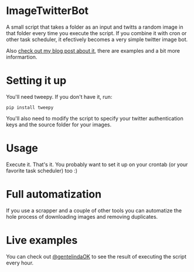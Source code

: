 ImageTwitterBot
===============

A small script that takes a folder as an input and twitts a random image in that folder every time you execute the script. If you combine it with cron or other task scheduler, it efectively becomes a very simple twitter image bot.

Also [check out my blog post about it](http://joaquinlp.me/blog/simple-twitter-image-bot-in-python/), there are examples and a bit more informartion. 

Setting it up
===============
You'll need tweepy. If you don't have it, run:

``` pip install tweepy ```

You'll also need to modify the script to specify your twitter authentication keys and the source folder for your images.

Usage
===============

Execute it. That's it.
You probably want to set it up on your crontab (or your favorite task scheduler) too :)

Full automatization
==============

If you use a scrapper and a couple of other tools you can automatize the hole process of downloading images and removing duplicates.

Live examples
==============
You can check out [@gentelindaOK](http://twitter.com/gentelindaOK) to see the result of executing the script every hour.
